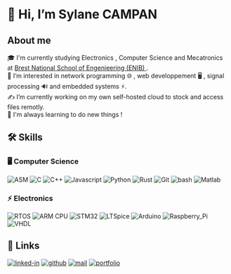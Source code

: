 # 👋 Hi, I’m Sylane CAMPAN 
## About me
🎓 I'm currently studying Electronics , Computer Science and Mecatronics at [Brest National School of Engenieering (ENIB) ](https://www.enib.fr/en_enib/).  
👀 I’m interested in network programming 🌐 , web developpement 🖥️ , signal processing 🔊 and embedded systems ⚡.  
✍️ I’m currently working on my own self-hosted cloud to stock and access files remotly.  
🙌 I'm always learning to do new things !   

## 🛠️ Skills

### 🖥️ Computer Science

![ASM](https://img.shields.io/badge/ASM-0B7261?style=for-the-badge&logo=ASM&logoColor=white)
![C](https://img.shields.io/badge/C-0B7261?style=for-the-badge&logo=C&logoColor=white)
![C++](https://img.shields.io/badge/C++-0B7261?style=for-the-badge&logo=C++&logoColor=white)
![Javascript](https://img.shields.io/badge/Javascript-0B7261?style=for-the-badge&logo=Javascript&logoColor=white)
![Python](https://img.shields.io/badge/Python-0B7261?style=for-the-badge&logo=Python&logoColor=white)
![Rust](https://img.shields.io/badge/Rust-0B7261?style=for-the-badge&logo=Rust&logoColor=white)
![Git](https://img.shields.io/badge/Git-0B7261?style=for-the-badge&logo=Git&logoColor=white)
![bash](https://img.shields.io/badge/bash-0B7261?style=for-the-badge&logo=bash&logoColor=white)
![Matlab](https://img.shields.io/badge/Matlab-0B7261?style=for-the-badge&logo=Matlab&logoColor=white)


### ⚡ Electronics

![RTOS](https://img.shields.io/badge/RTOS-0B7261?style=for-the-badge&logo=RTOS&logoColor=white)
![ARM CPU](https://img.shields.io/badge/ARM_CPU-0B7261?style=for-the-badge&logo=ARM_CPU&logoColor=white)
![STM32](https://img.shields.io/badge/STM32-0B7261?style=for-the-badge&logo=STM32&logoColor=white)
![LTSpice](https://img.shields.io/badge/LTSpice-0B7261?style=for-the-badge&logo=LTSpice&logoColor=white)
![Arduino](https://img.shields.io/badge/Arduino-0B7261?style=for-the-badge&logo=Arduino&logoColor=white)
![Raspberry_Pi](https://img.shields.io/badge/Raspberry_Pi-0B7261?style=for-the-badge&logo=Raspberry_Pi&logoColor=white)
![VHDL](https://img.shields.io/badge/VHDL-0B7261?style=for-the-badge&logo=VHDL&logoColor=white)

## 🔗 Links
[![linked-in](https://img.shields.io/badge/Linked_In-0077B5?style=for-the-badge&logo=LinkedIn&logoColor=white)](https://www.linkedin.com/in/sylane-campan-6bb56a230)
[![github](https://img.shields.io/badge/GitHub-0B7261?style=for-the-badge&logo=GitHub&logoColor=white)](https://github.com/sylanecpn)
[![mail](https://img.shields.io/badge/mail-0B7261?style=for-the-badge&logo=mail&logoColor=white)](mailto:sylane.campan@gmail.com)
[![portfolio](https://img.shields.io/badge/portfolio-0B7261?style=for-the-badge&logo=portfolio&logoColor=white)](https://sylanecpn.github.io/)
<!---
SylaneCpn/SylaneCpn is a ✨ special ✨ repository because its `README.md` (this file) appears on your GitHub profile.
You can click the Preview link to take a look at your changes.
--->
